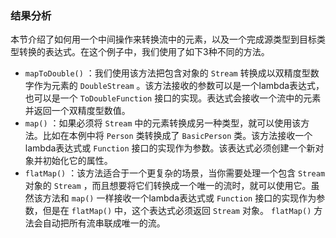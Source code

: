 ### 结果分析

本节介绍了如何用一个中间操作来转换流中的元素，以及一个完成源类型到目标类型转换的表达式。在这个例子中，我们使用了如下3种不同的方法。

+ `mapToDouble()` ：我们使用该方法把包含对象的 `Stream` 转换成以双精度型数字作为元素的 `DoubleStream` 。该方法接收的参数可以是一个lambda表达式，也可以是一个 `ToDoubleFunction` 接口的实现。表达式会接收一个流中的元素并返回一个双精度型数值。
+ `map()` ：如果必须将 `Stream` 中的元素转换成另一种类型，就可以使用该方法。比如在本例中将 `Person` 类转换成了 `BasicPerson` 类。该方法接收一个lambda表达式或 `Function` 接口的实现作为参数。该表达式必须创建一个新对象并初始化它的属性。
+ `flatMap()` ：该方法适合于一个更复杂的场景，当你需要处理一个包含 `Stream` 对象的 `Stream` ，而且想要将它们转换成一个唯一的流时，就可以使用它。虽然该方法和 `map()` 一样接收一个lambda表达式或 `Function` 接口的实现作为参数，但是在 `flatMap()` 中，这个表达式必须返回 `Stream` 对象。 `flatMap()` 方法会自动把所有流串联成唯一的流。

